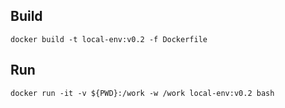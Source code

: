## Build
`docker build -t local-env:v0.2 -f Dockerfile`
## Run
`docker run -it -v ${PWD}:/work -w /work local-env:v0.2 bash`